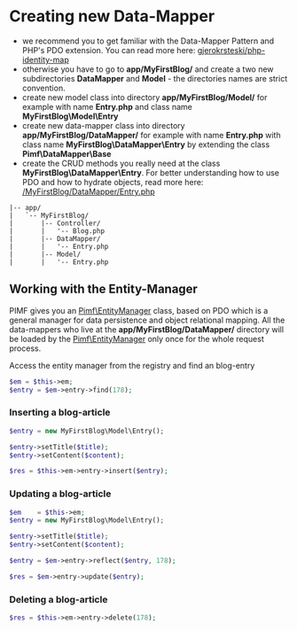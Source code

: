# Creating new Data-Mapper

- we recommend you to get familiar with the Data-Mapper Pattern and PHP's PDO extension. You can read more here: [gjerokrsteski/php-identity-map](https://github.com/gjerokrsteski/php-identity-map)
- otherwise you have to go to **app/MyFirstBlog/** and create a two new subdirectories **DataMapper** and **Model** - the directories names are strict convention.
- create new model class into directory **app/MyFirstBlog/Model/** for example with name **Entry.php** and class name **MyFirstBlog\Model\Entry**
- create new data-mapper class into directory **app/MyFirstBlog/DataMapper/** for example with name **Entry.php** with class name **MyFirstBlog\DataMapper\Entry** by extending the class **Pimf\DataMapper\Base**
- create the CRUD methods you really need at the class **MyFirstBlog\DataMapper\Entry**. For better understanding how to use PDO and how to hydrate objects, read more here: [/MyFirstBlog/DataMapper/Entry.php](https://github.com/gjerokrsteski/pimf-blog/blob/master/app/MyFirstBlog/DataMapper/Entry.php)

```text
|-- app/
|   `-- MyFirstBlog/
|       |-- Controller/
|       |   '-- Blog.php
|       |-- DataMapper/
|       |   '-- Entry.php
|       |-- Model/
|       |   '-- Entry.php
```

## Working with the Entity-Manager
PIMF gives you an [Pimf\EntityManager](https://github.com/gjerokrsteski/pimf/blob/master/core/Pimf/EntityManager.php) class, based on PDO which is a
general manager for data persistence and object relational mapping. All the data-mappers who live at the **app/MyFirstBlog/DataMapper/** directory will
be loaded by the [Pimf\EntityManager](https://github.com/gjerokrsteski/pimf/blob/master/core/Pimf/EntityManager.php) only once for the whole request process.

Access the entity manager from the registry and find an blog-entry

```php
$em = $this->em;
$entry = $em->entry->find(178);
```

### Inserting a blog-article

```php
$entry = new MyFirstBlog\Model\Entry();

$entry->setTitle($title);
$entry->setContent($content);

$res = $this->em->entry->insert($entry);
```

### Updating a blog-article

```php
$em    = $this->em;
$entry = new MyFirstBlog\Model\Entry();

$entry->setTitle($title);
$entry->setContent($content);

$entry = $em->entry->reflect($entry, 178);

$res = $em->entry->update($entry);
```

### Deleting a blog-article

```php
$res = $this->em->entry->delete(178);
```
